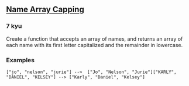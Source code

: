 <h2><a href=https://www.codewars.com/kata/5356ad2cbb858025d800111d/train/javascript target="_blank">Name Array Capping</a></h2><h3>7 kyu</h3><p>Create a function that accepts an array of names, and returns an array of each name with its first letter capitalized and the remainder in lowercase.</p><h3 id="examples">Examples</h3><pre><code class="language-rust">[<span class="cm-string">"</span><span class="cm-string">jo</span><span class="cm-string">"</span>, <span class="cm-string">"</span><span class="cm-string">nelson</span><span class="cm-string">"</span>, <span class="cm-string">"</span><span class="cm-string">jurie</span><span class="cm-string">"</span>] <span class="cm-operator">--&gt;</span>  [<span class="cm-string">"</span><span class="cm-string">Jo</span><span class="cm-string">"</span>, <span class="cm-string">"</span><span class="cm-string">Nelson</span><span class="cm-string">"</span>, <span class="cm-string">"</span><span class="cm-string">Jurie</span><span class="cm-string">"</span>][<span class="cm-string">"</span><span class="cm-string">KARLY</span><span class="cm-string">"</span>, <span class="cm-string">"</span><span class="cm-string">DANIEL</span><span class="cm-string">"</span>, <span class="cm-string">"</span><span class="cm-string">KELSEY</span><span class="cm-string">"</span>] <span class="cm-operator">--&gt;</span> [<span class="cm-string">"</span><span class="cm-string">Karly</span><span class="cm-string">"</span>, <span class="cm-string">"</span><span class="cm-string">Daniel</span><span class="cm-string">"</span>, <span class="cm-string">"</span><span class="cm-string">Kelsey</span><span class="cm-string">"</span>]</code></pre>